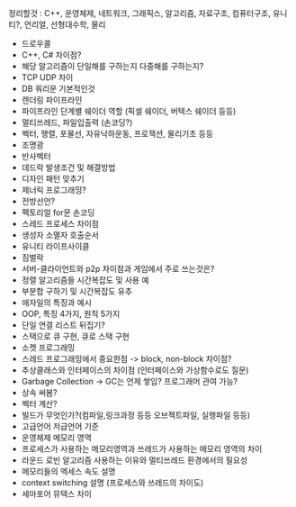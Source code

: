 정리할것 : C++, 운영체제, 네트워크, 그래픽스, 알고리즘, 자료구조, 컴퓨터구조, 유니티?, 언리얼, 선형대수학, 물리

* 드로우콜
* C++, C# 차이점?
* 해당 알고리즘이 단일해를 구하는지 다중해를 구하는지?
* TCP UDP 차이
* DB 쿼리문 기본적인것
* 렌더링 파이프라인
* 파이프라인 단계별 쉐이더 역할 (픽셀 쉐이더, 버텍스 쉐이더 등등)
* 멀티쓰레드, 파일입출력 (손코딩?)
* 벡터, 행렬, 포물선, 자유낙하운동, 프로젝션, 물리기초 등등
* 조명광
* 반사벡터
* 데드락 발생조건 및 해결방법
* 디자인 패턴 맞추기
* 제너릭 프로그래밍?
* 전방선언?
* 팩토리얼 for문 손코딩
* 스레드 프로세스 차이점
* 생성자 소멸자 호출순서
* 유니티 라이프사이클
* 짐벌락
* 서버-클라이언트와 p2p 차이점과 게임에서 주로 쓰는것은?
* 정렬 알고리즘들 시간복잡도 및 사용 예
* 부분합 구하기 및 시간복잡도 유추
* 애자일의 특징과 예시
* OOP, 특징 4가지, 원칙 5가지
* 단일 연결 리스트 뒤집기?
* 스택으로 큐 구현, 큐로 스택 구현
* 소켓 프로그래밍
* 스레드 프로그래밍에서 중요한점 -> block, non-block 차이점?
* 추상클래스와 인터페이스의 차이점 (인터페이스와 가상함수로도 질문)
* Garbage Collection -> GC는 언제 쌓임? 프로그래머 관여 가능?
* 상속 써봄?
* 벡터 계산?
* 빌드가 무엇인가?(컴파일,링크과정 등등 오브젝트파일, 실행파일 등등)
* 고급언어 저급언어 기준
* 운영체제 메모리 영역
* 프로세스가 사용하는 메모리영역과 쓰레드가 사용하는 메모리 영역의 차이
* 라운드 로빈 알고리즘 사용하는 이유와 멀티쓰레드 환경에서의 필요성
* 메모리들의 엑세스 속도 설명
* context switching 설명 (프로세스와 쓰레드의 차이도)
* 세마포어 뮤텍스 차이